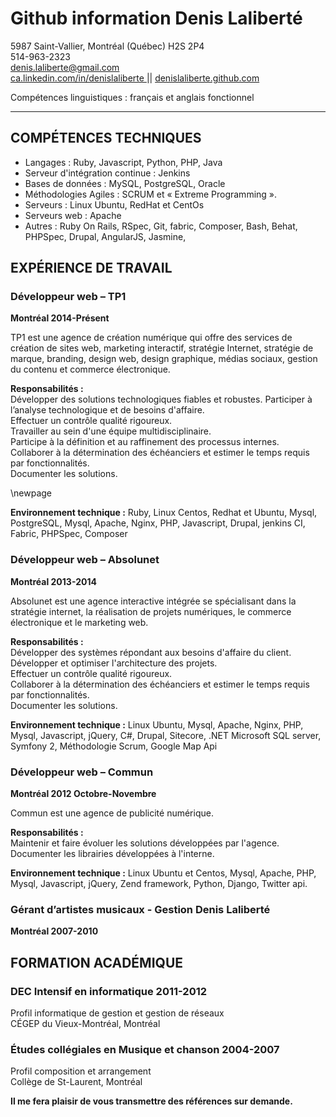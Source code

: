 Github information
Denis Laliberté
============

5987 Saint-Vallier, Montréal (Québec) H2S 2P4 <br/>
514-963-2323 <br/>
denis.laliberte@gmail.com <br/>
[ ca.linkedin.com/in/denislaliberte ](http://ca.linkedin.com/in/denislaliberte) ||
[ denislaliberte.github.com ](http://denislaliberte.github.com)

Compétences linguistiques : français et anglais fonctionnel

---

COMPÉTENCES TECHNIQUES
-------------------------------------------

- Langages : Ruby, Javascript, Python, PHP,  Java
- Serveur d'intégration continue : Jenkins
- Bases de données : MySQL, PostgreSQL, Oracle
- Méthodologies Agiles : SCRUM et « Extreme Programming ».
- Serveurs : Linux Ubuntu, RedHat et CentOs 
- Serveurs web : Apache
- Autres : Ruby On Rails, RSpec, Git, fabric, Composer, Bash, Behat, PHPSpec, Drupal, AngularJS, Jasmine, 

EXPÉRIENCE DE TRAVAIL
-------------------------------------

### Développeur web – TP1 ###
**Montréal 2014-Présent** 

TP1 est une agence de création numérique qui offre des services de création de sites web, marketing interactif, stratégie Internet, stratégie de marque, branding, design web, design graphique, médias sociaux, gestion du contenu et commerce électronique.

**Responsabilités :**  <br/>
Développer des solutions technologiques fiables et robustes. 
Participer à l’analyse technologique et de besoins d'affaire. <br/>
Effectuer un contrôle qualité rigoureux. <br/>
Travailler au sein d'une équipe multidisciplinaire. <br/>
Participe à la définition et au raffinement des processus internes. <br/>
Collaborer à la détermination des échéanciers et estimer le temps requis par fonctionnalités. <br/>
Documenter les solutions. <br/>


 \newpage

**Environnement technique :** Ruby, Linux Centos, Redhat et Ubuntu, Mysql, PostgreSQL, Mysql,  Apache, Nginx, PHP,  Javascript,  Drupal, jenkins CI, Fabric, PHPSpec, Composer 

### Développeur web – Absolunet ###
**Montréal 2013-2014**

Absolunet est une agence interactive intégrée se spécialisant dans la stratégie internet, la réalisation de projets numériques, le commerce électronique et le marketing web.

**Responsabilités :** <br/>
Développer des systèmes répondant aux besoins d'affaire du client. <br/>
Développer et optimiser l'architecture des projets. <br/>
Effectuer un contrôle qualité rigoureux. <br/>
Collaborer à la détermination des échéanciers et estimer le temps requis par fonctionnalités. <br/>
Documenter les solutions. <br/>

**Environnement technique :** Linux Ubuntu, Mysql,  Apache, Nginx, PHP, Mysql, Javascript, jQuery, C#, Drupal, Sitecore,  .NET  Microsoft SQL server, Symfony 2, Méthodologie Scrum, Google Map Api

### Développeur web – Commun ### 
**Montréal 2012 Octobre-Novembre**

Commun est une agence de publicité numérique.

**Responsabilités :** <br/>
Maintenir et faire évoluer les solutions développées par l'agence. <br/>
Documenter les librairies développées à l'interne. <br/>

**Environnement technique :** Linux Ubuntu et Centos, Mysql,  Apache, PHP, Mysql, Javascript, jQuery, Zend framework, Python, Django, Twitter api.

### Gérant d’artistes musicaux - Gestion Denis Laliberté ###
**Montréal	2007-2010**

FORMATION ACADÉMIQUE 
--------------------------------------

### DEC Intensif en informatique	2011-2012 ###
Profil informatique de gestion et gestion de réseaux <br/>
CÉGEP du Vieux-Montréal, Montréal

### Études collégiales en Musique et chanson 	2004-2007 ###
Profil composition et arrangement <br/>
Collège de St-Laurent, Montréal

**Il me fera plaisir de vous transmettre des références sur demande.**
